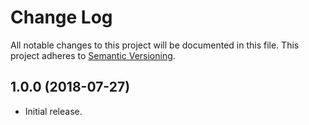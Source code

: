 # Change Log
All notable changes to this project will be documented in this file.
This project adheres to [Semantic Versioning](http://semver.org/).

## 1.0.0 (2018-07-27)
- Initial release.
